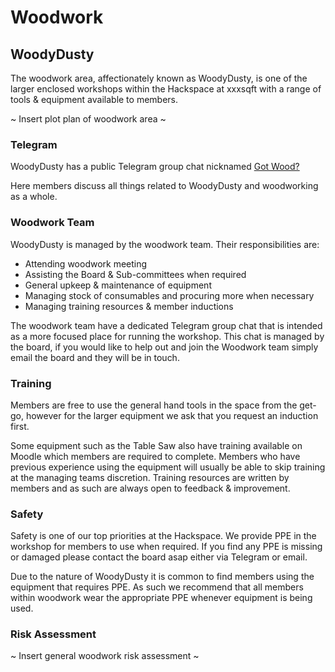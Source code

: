 # Woodwork
## WoodyDusty

The woodwork area, affectionately known as WoodyDusty, is one of the larger enclosed workshops within the Hackspace at xxxsqft with a range of tools & equipment available to members.

~ Insert plot plan of woodwork area ~

### **Telegram**
WoodyDusty has a public Telegram group chat nicknamed [Got Wood?](http://protect-mylinks.com/decrypt?i=d354121e2215720)

Here members discuss all things related to WoodyDusty and woodworking as a whole.

### **Woodwork Team**
WoodyDusty is managed by the woodwork team.  Their responsibilities are:
  - Attending woodwork meeting
  - Assisting the Board & Sub-committees when required
  - General upkeep & maintenance of equipment
  - Managing stock of consumables and procuring more when necessary
  - Managing training resources & member inductions

The woodwork team have a dedicated Telegram group chat that is intended as a more focused place for running the workshop.  This chat is managed by the board, if you would like to help out and join the Woodwork team simply email the board and they will be in touch.

### **Training**
Members are free to use the general hand tools in the space from the get-go, however for the larger equipment we ask that you request an induction first.

Some equipment such as the Table Saw also have training available on Moodle which members are required to complete.  Members who have previous experience using the equipment will usually be able to skip training at the managing teams discretion.  Training resources are written by members and as such are always open to feedback & improvement.

### **Safety**
Safety is one of our top priorities at the Hackspace.  We provide PPE in the workshop for members to use when required.  If you find any PPE is missing or damaged please contact the board asap either via Telegram or email.

Due to the nature of WoodyDusty it is common to find members using the equipment that requires PPE.  As such we recommend that all members within woodwork wear the appropriate PPE whenever equipment is being used.

### **Risk Assessment**
~ Insert general woodwork risk assessment ~
